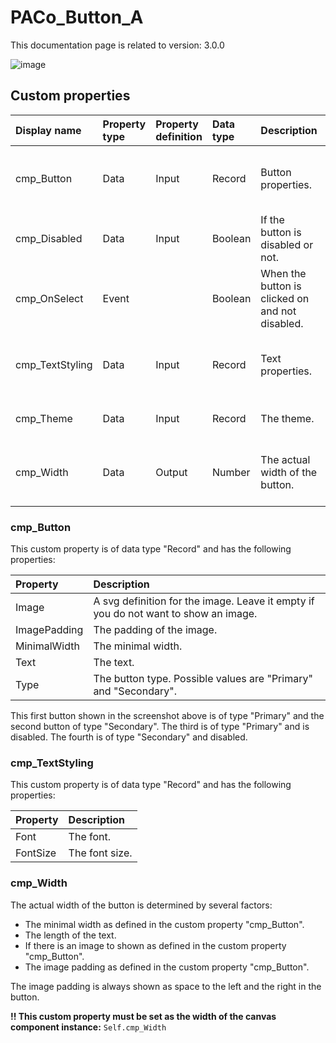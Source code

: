 # PACo_Button_A

This documentation page is related to version: 3.0.0

![image](https://github.com/formsandflows/PACo/assets/35654198/f779b9aa-2f32-4306-ac52-3d7d76ab1acb)

## Custom properties

| Display name | Property type | Property definition | Data type | Description | Memo
| :--- | :--- | :--- | :--- | :--- | :--- |
| cmp_Button | Data | Input | Record | Button properties. | See the documention about cmp_Button below. |
| cmp_Disabled | Data | Input | Boolean | If the button is disabled or not. | |
| cmp_OnSelect | Event | | Boolean | When the button is clicked on and not disabled. | |
| cmp_TextStyling | Data | Input | Record | Text properties. | See the documention about cmp_TextStyling below. |
| cmp_Theme | Data | Input | Record | The theme. | See the documention on theming. |
| cmp_Width | Data | Output | Number | The actual width of the button. | See the documention about cmp_Width below. |

### cmp_Button
This custom property is of data type "Record" and has the following properties:

| Property | Description |
| :--- | :--- |
| Image | A svg definition for the image. Leave it empty if you do not want to show an image. |
| ImagePadding | The padding of the image. |
| MinimalWidth | The minimal width. |
| Text | The text. |
| Type | The button type. Possible values are "Primary" and "Secondary". |

This first button shown in the screenshot above is of type "Primary" and the second button of type "Secondary". The third is of type "Primary" and is disabled. The fourth is of type "Secondary" and disabled.

### cmp_TextStyling
This custom property is of data type "Record" and has the following properties:

| Property | Description |
| :--- | :--- |
| Font | The font. |
| FontSize | The font size. |

### cmp_Width
The actual width of the button is determined by several factors:
- The minimal width as defined in the custom property "cmp_Button".
- The length of the text.
- If there is an image to shown as defined in the custom property "cmp_Button".
- The image padding as defined in the custom property "cmp_Button".

The image padding is always shown as space to the left and the right in the button.

**!! This custom property must be set as the width of the canvas component instance:** `Self.cmp_Width`
